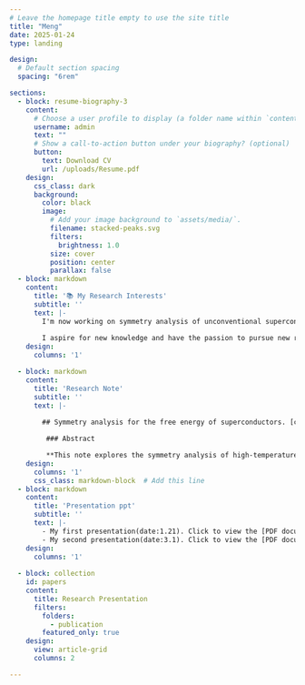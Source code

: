 ```yaml
---
# Leave the homepage title empty to use the site title
title: "Meng"
date: 2025-01-24
type: landing

design:
  # Default section spacing
  spacing: "6rem"

sections:
  - block: resume-biography-3
    content:
      # Choose a user profile to display (a folder name within `content/authors/`)
      username: admin
      text: ""
      # Show a call-to-action button under your biography? (optional)
      button:
        text: Download CV
        url: /uploads/Resume.pdf
    design:
      css_class: dark
      background:
        color: black
        image:
          # Add your image background to `assets/media/`.
          filename: stacked-peaks.svg
          filters:
            brightness: 1.0
          size: cover
          position: center
          parallax: false
  - block: markdown
    content:
      title: '📚 My Research Interests'
      subtitle: ''
      text: |-
        I'm now working on symmetry analysis of unconventional superconductor aiming to conceive the G-L free energy with the coupling of triplet superconductors and dipole interaction.  In this project, I use group theory to analyse the symmetry of system and study the microscopic mechanism using Green's function method. Besides, I write python code to help me calculate the C-G coefficients for decomposition of reducible representation of the symmetry group.
        
        I aspire for new knowledge and have the passion to pursue new researches. I have the ability to think and learn independently and enjoy discussing academic problems with fellows.
    design:
      columns: '1'

  - block: markdown
    content:
      title: 'Research Note'
      subtitle: ''
      text: |-
    
        ## Symmetry analysis for the free energy of superconductors. [click to see the note](/notes/note1.pdf)

         ### Abstract

         **This note explores the symmetry analysis of high-temperature superconductors using group theory, focusing on the Ginzburg-Landau free energy functional. We derive the order parameter transformations under the symmetry group \(G = G_0 \times U(1) \times T\) and analyze the decomposition of tensor products of irreducible representations, such as \(E_g \otimes E_g\) and \(E_1 \otimes E_2\), to identify invariant terms in the free energy. Both orthogonal and projection operator methods are employed to construct basis functions for irreducible representations, with explicit computational implementations provided. The note also discusses the generalization to triplet states in weak spin-orbit coupling for orthorhombic and tetragonal symmetries. Key questions regarding matrix representations, spin-orbit coupling effects, and gap functions are highlighted for further investigation. This work provides a systematic framework for understanding the symmetry constraints on the free energy functional in superconducting systems.**
    design:
      columns: '1'
      css_class: markdown-block  # Add this line
  - block: markdown
    content:
      title: 'Presentation ppt'
      subtitle: ''
      text: |-
        - My first presentation(date:1.21). Click to view the [PDF document](/files/presentation.pdf).
        - My second presentation(date:3.1). Click to view the [PDF document](/files/presentation2.pdf).
    design:
      columns: '1'
  
  - block: collection
    id: papers
    content:
      title: Research Presentation
      filters:
        folders:
          - publication
        featured_only: true
    design:
      view: article-grid
      columns: 2

---
```


